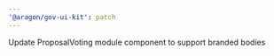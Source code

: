 ```yaml
---
'@aragon/gov-ui-kit': patch
---
```


Update ProposalVoting module component to support branded bodies
